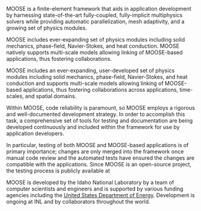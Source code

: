 MOOSE is a finite-element framework that aids in application development by harnessing
state-of-the-art fully-coupled, fully-implicit multiphysics solvers while providing automatic
parallelization, mesh adaptivity, and a growing set of physics modules.

MOOSE includes ever-expanding set of physics modules including solid mechanics, phase-field,
Navier-Stokes, and heat conduction. MOOSE natively supports multi-scale models allowing linking of
MOOSE-based applications, thus fostering collaborations.

MOOSE includes an ever-expanding, user-developed set of physics modules including solid mechanics,
phase-field, Navier-Stokes, and heat conduction and supports multi-scale models allowing linking of
MOOSE-based applications, thus fostering collaborations across applications, time-scales, and spatial
domains.

Within MOOSE, code reliability is paramount, so MOOSE employs a rigorous and well-documented
development strategy.  In order to accomplish this task, a comprehensive set of tools for testing and
documentation are being developed continuously and included within the framework for use by
application developers.

In particular, testing of both MOOSE and MOOSE-based applications is of primary importance; changes
are only merged into the framework once manual code review and the automated tests have ensured the
changes are compatible with the applications. Since MOOSE is an open-source project, the testing
process is publicly available at

MOOSE is developed by the Idaho National Laboratory by a team of computer scientists and
engineers and is supported by various funding agencies including the
[United States Department of Energy](http://energy.gov/). Development is ongoing at INL and by
collaborators throughout the world.
